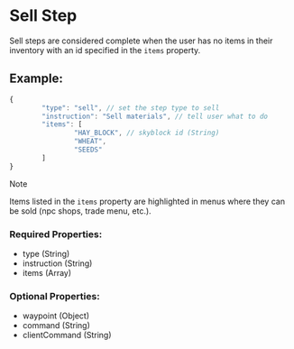 # Sell Step
Sell steps are considered complete when the user has no items in their inventory with an id specified in the ``items`` property.

## Example:
```js
{
        "type": "sell", // set the step type to sell
        "instruction": "Sell materials", // tell user what to do
        "items": [
                "HAY_BLOCK", // skyblock id (String)
                "WHEAT",
                "SEEDS"
        ]
}
```
> [!NOTE]
> Items listed in the ``items`` property are highlighted in menus where they can be sold (npc shops, trade menu, etc.).

### Required Properties:
- type (String)
- instruction (String)
- items (Array)

### Optional Properties:
- waypoint (Object)
- command (String)
- clientCommand (String)
